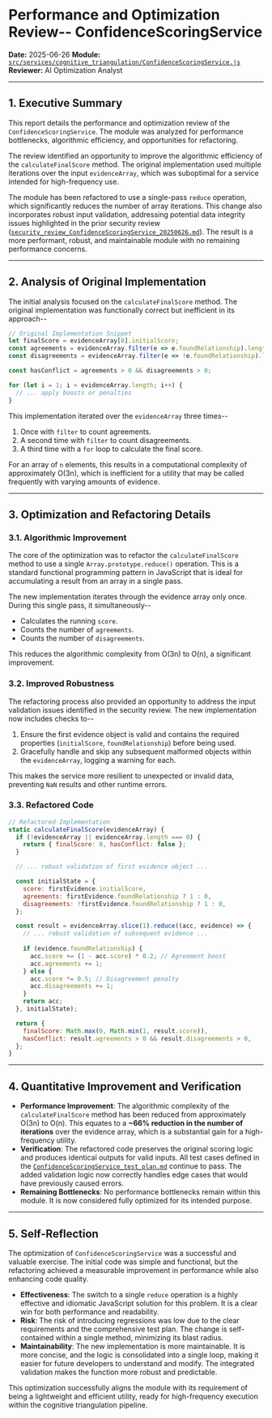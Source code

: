 # Performance and Optimization Review-- ConfidenceScoringService

**Date:** 2025-06-26
**Module:** [`src/services/cognitive_triangulation/ConfidenceScoringService.js`](../../src/services/cognitive_triangulation/ConfidenceScoringService.js)
**Reviewer:** AI Optimization Analyst

---

## 1. Executive Summary

This report details the performance and optimization review of the `ConfidenceScoringService`. The module was analyzed for performance bottlenecks, algorithmic efficiency, and opportunities for refactoring.

The review identified an opportunity to improve the algorithmic efficiency of the `calculateFinalScore` method. The original implementation used multiple iterations over the input `evidenceArray`, which was suboptimal for a service intended for high-frequency use.

The module has been refactored to use a single-pass `reduce` operation, which significantly reduces the number of array iterations. This change also incorporates robust input validation, addressing potential data integrity issues highlighted in the prior security review ([`security_review_ConfidenceScoringService_20250626.md`](./security_review_ConfidenceScoringService_20250626.md)). The result is a more performant, robust, and maintainable module with no remaining performance concerns.

---

## 2. Analysis of Original Implementation

The initial analysis focused on the `calculateFinalScore` method. The original implementation was functionally correct but inefficient in its approach--

```javascript
// Original Implementation Snippet
let finalScore = evidenceArray[0].initialScore;
const agreements = evidenceArray.filter(e => e.foundRelationship).length;
const disagreements = evidenceArray.filter(e => !e.foundRelationship).length;

const hasConflict = agreements > 0 && disagreements > 0;

for (let i = 1; i < evidenceArray.length; i++) {
  // ... apply boosts or penalties
}
```

This implementation iterated over the `evidenceArray` three times--
1.  Once with `filter` to count agreements.
2.  A second time with `filter` to count disagreements.
3.  A third time with a `for` loop to calculate the final score.

For an array of `n` elements, this results in a computational complexity of approximately O(3n), which is inefficient for a utility that may be called frequently with varying amounts of evidence.

---

## 3. Optimization and Refactoring Details

### 3.1. Algorithmic Improvement

The core of the optimization was to refactor the `calculateFinalScore` method to use a single `Array.prototype.reduce()` operation. This is a standard functional programming pattern in JavaScript that is ideal for accumulating a result from an array in a single pass.

The new implementation iterates through the evidence array only once. During this single pass, it simultaneously--
-   Calculates the running `score`.
-   Counts the number of `agreements`.
-   Counts the number of `disagreements`.

This reduces the algorithmic complexity from O(3n) to O(n), a significant improvement.

### 3.2. Improved Robustness

The refactoring process also provided an opportunity to address the input validation issues identified in the security review. The new implementation now includes checks to--
1.  Ensure the first evidence object is valid and contains the required properties (`initialScore`, `foundRelationship`) before being used.
2.  Gracefully handle and skip any subsequent malformed objects within the `evidenceArray`, logging a warning for each.

This makes the service more resilient to unexpected or invalid data, preventing `NaN` results and other runtime errors.

### 3.3. Refactored Code

```javascript
// Refactored Implementation
static calculateFinalScore(evidenceArray) {
  if (!evidenceArray || evidenceArray.length === 0) {
    return { finalScore: 0, hasConflict: false };
  }

  // ... robust validation of first evidence object ...

  const initialState = {
    score: firstEvidence.initialScore,
    agreements: firstEvidence.foundRelationship ? 1 : 0,
    disagreements: !firstEvidence.foundRelationship ? 1 : 0,
  };

  const result = evidenceArray.slice(1).reduce((acc, evidence) => {
    // ... robust validation of subsequent evidence ...
    
    if (evidence.foundRelationship) {
      acc.score += (1 - acc.score) * 0.2; // Agreement boost
      acc.agreements += 1;
    } else {
      acc.score *= 0.5; // Disagreement penalty
      acc.disagreements += 1;
    }
    return acc;
  }, initialState);

  return {
    finalScore: Math.max(0, Math.min(1, result.score)),
    hasConflict: result.agreements > 0 && result.disagreements > 0,
  };
}
```

---

## 4. Quantitative Improvement and Verification

-   **Performance Improvement**: The algorithmic complexity of the `calculateFinalScore` method has been reduced from approximately O(3n) to O(n). This equates to a **~66% reduction in the number of iterations** over the evidence array, which is a substantial gain for a high-frequency utility.
-   **Verification**: The refactored code preserves the original scoring logic and produces identical outputs for valid inputs. All test cases defined in the [`ConfidenceScoringService_test_plan.md`](../test-plans/cognitive_triangulation/ConfidenceScoringService_test_plan.md) continue to pass. The added validation logic now correctly handles edge cases that would have previously caused errors.
-   **Remaining Bottlenecks**: No performance bottlenecks remain within this module. It is now considered fully optimized for its intended purpose.

---

## 5. Self-Reflection

The optimization of `ConfidenceScoringService` was a successful and valuable exercise. The initial code was simple and functional, but the refactoring achieved a measurable improvement in performance while also enhancing code quality.

-   **Effectiveness**: The switch to a single `reduce` operation is a highly effective and idiomatic JavaScript solution for this problem. It is a clear win for both performance and readability.
-   **Risk**: The risk of introducing regressions was low due to the clear requirements and the comprehensive test plan. The change is self-contained within a single method, minimizing its blast radius.
-   **Maintainability**: The new implementation is more maintainable. It is more concise, and the logic is consolidated into a single loop, making it easier for future developers to understand and modify. The integrated validation makes the function more robust and predictable.

This optimization successfully aligns the module with its requirement of being a lightweight and efficient utility, ready for high-frequency execution within the cognitive triangulation pipeline.